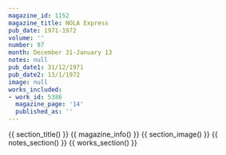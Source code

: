 ```yaml
---
magazine_id: 1152
magazine_title: NOLA Express
pub_date: 1971-1972
volume: ''
number: 97
month: December 31-January 13
notes: null
pub_date1: 31/12/1971
pub_date2: 13/1/1972
image: null
works_included:
- work_id: 5386
  magazine_page: '14'
  published_as: ''
---
```


{{ section_title() }}
{{ magazine_info() }}
{{ section_image() }}
{{ notes_section() }}
{{ works_section() }}
